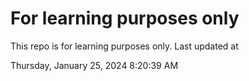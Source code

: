 # For learning purposes only
This repo is for learning purposes only.
Last updated at

Thursday, January 25, 2024 8:20:39 AM

